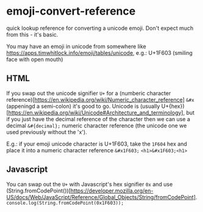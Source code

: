# emoji-convert-reference
quick lookup reference for converting a unicode emoji. Don't expect much from this - it's basic.

You may have an emoji in unicode from somewhere like https://apps.timwhitlock.info/emoji/tables/unicode, e.g.: U+1F603 (smiling face with open mouth)

## HTML
If you swap out the unicode signifier `U+` for a (numberic character reference)[https://en.wikipedia.org/wiki/Numeric_character_reference] `&#x` (appeningd a semi-colon) it's good to go. Unicode is (usually U+{hex})[https://en.wikipedia.org/wiki/Unicode#Architecture_and_terminology], but if you just have the decimal reference of the character then we can use a decimal `&#{decimal};` numeric character reference (the unicode one we used previously without the 'x').

E.g.: if your emoji unicode character is U+1F603, take the `1F604` hex and place it into a numeric character reference `&#x1F603;`
`<h1>&#x1F603;<h1>`

## Javascript

You can swap out the `U+` with Javascript's hex signifier `0x` and use (String.fromCodePoint())[https://developer.mozilla.org/en-US/docs/Web/JavaScript/Reference/Global_Objects/String/fromCodePoint].
`console.log(String.fromCodePoint(0x1F603));`

